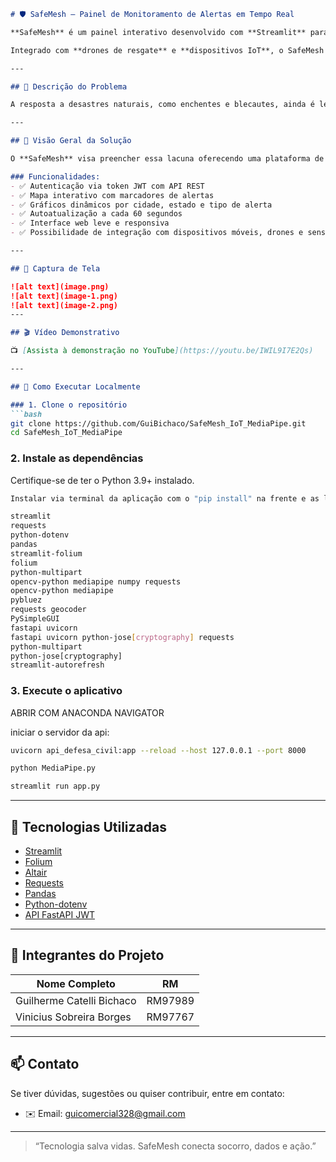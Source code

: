 ````markdown
# 🛡️ SafeMesh – Painel de Monitoramento de Alertas em Tempo Real

**SafeMesh** é um painel interativo desenvolvido com **Streamlit** para o monitoramento de alertas em tempo real, pensado para auxiliar a **Defesa Civil**, principalmente em situações de emergência como **enchentes, apagões e desastres naturais**.

Integrado com **drones de resgate** e **dispositivos IoT**, o SafeMesh ajuda a localizar pessoas em áreas de risco através de dados georreferenciados, exibidos em tempo real em um painel visual e dinâmico.

---

## 🧩 Descrição do Problema

A resposta a desastres naturais, como enchentes e blecautes, ainda é lenta e desorganizada em diversas regiões. A Defesa Civil precisa de ferramentas inteligentes que auxiliem a **identificação rápida de áreas afetadas** e a **localização de pessoas em risco**, especialmente em ambientes urbanos caóticos e com infraestrutura comprometida.

---

## 🎯 Visão Geral da Solução

O **SafeMesh** visa preencher essa lacuna oferecendo uma plataforma de monitoramento em tempo real:

### Funcionalidades:
- ✅ Autenticação via token JWT com API REST
- ✅ Mapa interativo com marcadores de alertas
- ✅ Gráficos dinâmicos por cidade, estado e tipo de alerta
- ✅ Autoatualização a cada 60 segundos
- ✅ Interface web leve e responsiva
- ✅ Possibilidade de integração com dispositivos móveis, drones e sensores IoT

---

## 📸 Captura de Tela

![alt text](image.png)
![alt text](image-1.png)
![alt text](image-2.png)
---

## 🎬 Vídeo Demonstrativo

📺 [Assista à demonstração no YouTube](https://youtu.be/IWIL9I7E2Qs)

---

## 🚀 Como Executar Localmente

### 1. Clone o repositório
```bash
git clone https://github.com/GuiBichaco/SafeMesh_IoT_MediaPipe.git
cd SafeMesh_IoT_MediaPipe
````

### 2. Instale as dependências

Certifique-se de ter o Python 3.9+ instalado.

```bash
Instalar via terminal da aplicação com o "pip install" na frente e as libs abaixo em seguida. Ex: pip install pandas

streamlit
requests
python-dotenv
pandas
streamlit-folium
folium
python-multipart
opencv-python mediapipe numpy requests
opencv-python mediapipe
pybluez
requests geocoder
PySimpleGUI
fastapi uvicorn
fastapi uvicorn python-jose[cryptography] requests
python-multipart
python-jose[cryptography]
streamlit-autorefresh
```

### 3. Execute o aplicativo


ABRIR COM ANACONDA NAVIGATOR 

iniciar o servidor da api:

```bash
uvicorn api_defesa_civil:app --reload --host 127.0.0.1 --port 8000

python MediaPipe.py

streamlit run app.py

```

---

## 🧪 Tecnologias Utilizadas

* [Streamlit](https://streamlit.io/)
* [Folium](https://python-visualization.github.io/folium/)
* [Altair](https://altair-viz.github.io/)
* [Requests](https://docs.python-requests.org/)
* [Pandas](https://pandas.pydata.org/)
* [Python-dotenv](https://github.com/theskumar/python-dotenv)
* [API FastAPI JWT](https://fastapi.tiangolo.com/)

---

## 👥 Integrantes do Projeto

| Nome Completo              | RM        |
| -------------------------- | --------- |
| Guilherme Catelli Bichaco | RM97989 |
| Vinicius Sobreira Borges | RM97767 |


---

## 📫 Contato

Se tiver dúvidas, sugestões ou quiser contribuir, entre em contato:

* ✉️ Email: [guicomercial328@gmail.com](guicomercial328@gmail.com)

---

> “Tecnologia salva vidas. SafeMesh conecta socorro, dados e ação.”

```

